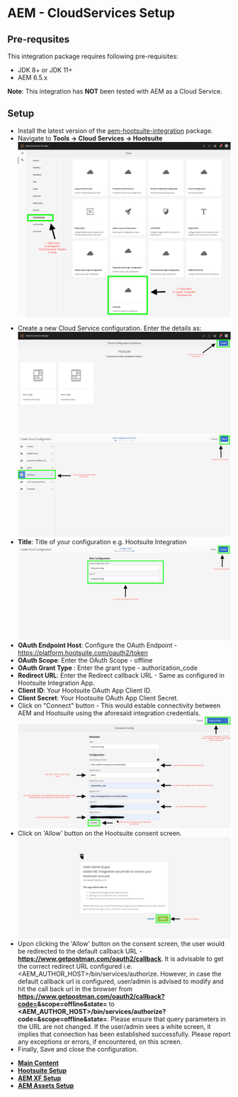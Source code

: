 # AEM - CloudServices Setup

## Pre-requsites
This integration package requires following pre-requisites:
* JDK 8+ or JDK 11+
* AEM 6.5.x

**Note**: This integration has **NOT** been tested with AEM as a Cloud Service.

## Setup
* Install the latest version of the [aem-hootsuite-integration](https://github.com/adobe/aem-hootsuite-integration/releases/download/1.1.0/hootsuite-integration.all-1.1.0.zip) package.
* Navigate to **Tools -> Cloud Services -> Hootsuite**
![CloudConfig](./images/cloudservices/cloudservices-1.png)
+ Create a new Cloud Service configuration. Enter the details as:
![create](./images/cloudservices/cloudservices-2.png)
![create-config](./images/cloudservices/cloudservices-3.png)
+ **Title**: Title of your configuration e.g. Hootsuite Integration
![config-title](./images/cloudservices/cloudservices-4.png)
+ **OAuth Endpoint Host**: Configure the OAuth Endpoint - https://platform.hootsuite.com/oauth2/token
+ **OAuth Scope**: Enter the OAuth Scope - offline
+ **OAuth Grant Type** : Enter the grant type - authorization_code
+ **Redirect URL**: Enter the Redirect callback URL - Same as configured in Hootsuite Integration App.
+ **Client ID**: Your Hootsuite OAuth App Client ID.
+ **Client Secret**: Your Hootsuite OAuth App Client Secret.
+ Click on "Connect" button - This would estable connectivity between AEM and Hootsuite using the aforesaid integration credentials.
![create-config](./images/cloudservices/cloudservices-5.png)
+ Click on 'Allow' button on the Hootsuite consent screen.
![consent-screen](./images/cloudservices/cloudservices-6.png)
+ Upon clicking the 'Allow' button on the consent screen, the user would be redirected to the default callback URL - **https://www.getpostman.com/oauth2/callback**. It is advisable to get the correct redirect URL configured i.e. <AEM_AUTHOR_HOST>/bin/services/authorize. However, in case the default callback url is configured, user/admin is advised to modify and hit the call back url in the browser from **https://www.getpostman.com/oauth2/callback?code=<VALUE>&scope=offline&state=<VALUE>** to 
**<AEM_AUTHOR_HOST>/bin/services/authorize?code=<VALUE>&scope=offline&state=<VALUE>**. Please ensure that query parameters in the URL are not changed. If the user/admin sees a white screen, it implies that connection has been established successfully. Please report any exceptions or errors, if encountered, on this screen.
+ Finally, Save and close the configuration.

* **[Main Content](../README.md)**
* **[Hootsuite Setup](./HOOTSUITE_SETP.md)**
* **[AEM XF Setup](./AEM_XF_SETUP.md)**
* **[AEM Assets Setup](./AEM_ASSETS_SETUP.md)**
